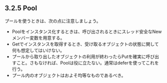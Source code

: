 ## 3.2.5 Pool

プールを使うときは、次の点に注意しましょう。

* Poolをインスタンス化するときは、呼び出されるときにスレッド安全なNewメンバー変数を用意する。
* Getでインスタンスを取得するとき、受け取るオブジェクトの状態に関して何も想定してはいけない。
* プールから取り出したオブジェクトの利用が終わったらPutを確実に呼び出すこと。さもなければ、Poolは役に立たない。通常はdeferを使ってこれを行う。
* プール内のオブジェクトはおよそ均等なものであるべき。
